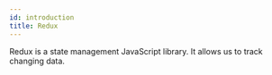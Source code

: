 ```yaml
---
id: introduction
title: Redux
---
```


Redux is a state management JavaScript library. It allows us to track changing data.
